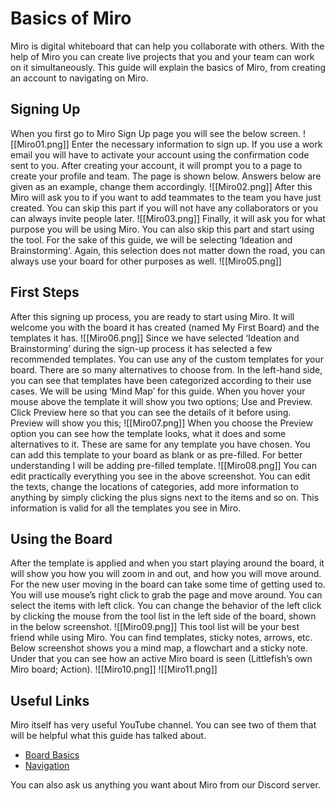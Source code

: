 # Basics of Miro
Miro is digital whiteboard that can help you collaborate with others. With the help of Miro you can create live projects that you and your team can work on it simultaneously. This guide will explain the basics of Miro, from creating an account to navigating on Miro.
## Signing Up
When you first go to Miro Sign Up page you will see the below screen.
![[Miro01.png]]
Enter the necessary information to sign up. If you use a work email you will have to activate your account using the confirmation code sent to you. After creating your account, it will prompt you to a page to create your profile and team. The page is shown below. Answers below are given as an example, change them accordingly.
![[Miro02.png]]
After this Miro will ask you to if you want to add teammates to the team you have just created. You can skip this part if you will not have any collaborators or you can always invite people later.
![[Miro03.png]]
Finally, it will ask you for what purpose you will be using Miro. You can also skip this part and start using the tool. For the sake of this guide, we will be selecting ‘Ideation and Brainstorming’. Again, this selection does not matter down the road, you can always use your board for other purposes as well.
![[Miro05.png]]
## First Steps
After this signing up process, you are ready to start using Miro. It will welcome you with the board it has created (named My First Board) and the templates it has.
![[Miro06.png]]
Since we have selected ‘Ideation and Brainstorming’ during the sign-up process it has selected a few recommended templates. You can use any of the custom templates for your board. There are so many alternatives to choose from. In the left-hand side, you can see that templates have been categorized according to their use cases. We will be using ‘Mind Map’ for this guide. When you hover your mouse above the template it will show you two options; Use and Preview. Click Preview here so that you can see the details of it before using. Preview will show you this;
![[Miro07.png]]
When you choose the Preview option you can see how the template looks, what it does and some alternatives to it. These are same for any template you have chosen. You can add this template to your board as blank or as pre-filled. For better understanding I will be adding pre-filled template.
![[Miro08.png]]
You can edit practically everything you see in the above screenshot. You can edit the texts, change the locations of categories, add more information to anything by simply clicking the plus signs next to the items and so on. This information is valid for all the templates you see in Miro.
## Using the Board
After the template is applied and when you start playing around the board, it will show you how you will zoom in and out, and how you will move around. For the new user moving in the board can take some time of getting used to. You will use mouse’s right click to grab the page and move around. You can select the items with left click. You can change the behavior of the left click by clicking the mouse from the tool list in the left side of the board, shown in the below screenshot.
![[Miro09.png]]
This tool list will be your best friend while using Miro. You can find templates, sticky notes, arrows, etc. Below screenshot shows you a mind map, a flowchart and a sticky note. Under that you can see how an active Miro board is seen (Littlefish’s own Miro board; Action).
![[Miro10.png]]
![[Miro11.png]]
## Useful Links
Miro itself has very useful YouTube channel. You can see two of them that will be helpful what this guide has talked about.
+ [Board Basics]([https://www.youtube.com/watch?v=7L1-0DOGHDY](https://www.youtube.com/watch?v=7L1-0DOGHDY))
+ [Navigation]([https://www.youtube.com/watch?v=0olcwCD9-GM](https://www.youtube.com/watch?v=0olcwCD9-GM))

You can also ask us anything you want about Miro from our Discord server.
